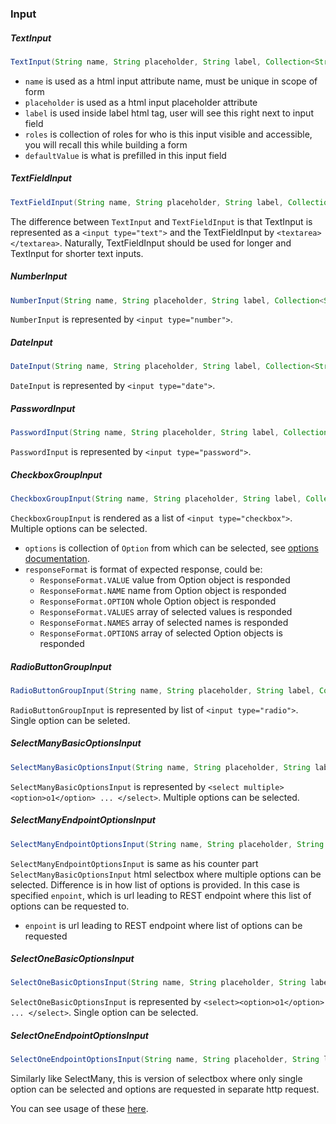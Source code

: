 ### Input
##### TextInput
```java
TextInput(String name, String placeholder, String label, Collection<String> roles, String defaultValue)
```

* `name` is used as a html input attribute name, must be unique in scope of form
* `placeholder` is used as a html input placeholder attribute
* `label` is used inside label html tag, user will see this right next to input field
* `roles` is collection of roles for who is this input visible and accessible, you will recall this while building a form
* `defaultValue` is what is prefilled in this input field

##### TextFieldInput
```java
TextFieldInput(String name, String placeholder, String label, Collection<String> roles, String defaultValue)
```
The difference between `TextInput` and `TextFieldInput` is that TextInput is represented as a `<input type="text">` and the TextFieldInput by `<textarea></textarea>`. Naturally, TextFieldInput should be used for longer and TextInput for shorter text inputs.

##### NumberInput
```java
NumberInput(String name, String placeholder, String label, Collection<String> roles, Integer defaultValue)
```
`NumberInput` is represented by `<input type="number">`.

##### DateInput
```java
DateInput(String name, String placeholder, String label, Collection<String> roles, Date defaultValue)
```
`DateInput` is represented by `<input type="date">`.

##### PasswordInput
```java
PasswordInput(String name, String placeholder, String label, Collection<String> roles)
```
`PasswordInput` is represented by `<input type="password">`.

##### CheckboxGroupInput
```java
CheckboxGroupInput(String name, String placeholder, String label, Collection<String> roles, Collection<Option> options, ResponseFormat responseFormat, Collection<Option> defaultValue)
```
`CheckboxGroupInput` is rendered as a list of `<input type="checkbox">`. Multiple options can be selected.

* `options` is collection of `Option` from which can be selected, see [options documentation](/options.md).
* `responseFormat` is format of expected response, could be:
  - `ResponseFormat.VALUE` value from Option object is responded
  - `ResponseFormat.NAME` name from Option object is responded
  - `ResponseFormat.OPTION` whole Option object is responded
  - `ResponseFormat.VALUES` array of selected values is responded
  - `ResponseFormat.NAMES` array of selected names is responded
  - `ResponseFormat.OPTIONS` array of selected Option objects is responded

##### RadioButtonGroupInput
```java
RadioButtonGroupInput(String name, String placeholder, String label, Collection<String> roles, Collection<Option> options, ResponseFormat responseFormat, Option defaultValue)
```
`RadioButtonGroupInput` is represented by list of `<input type="radio">`. Single option can be seleted.

##### SelectManyBasicOptionsInput
```java
SelectManyBasicOptionsInput(String name, String placeholder, String label, Collection<String> roles, Collection<Option> options, ResponseFormat responseFormat)
```
`SelectManyBasicOptionsInput` is represented by `<select multiple><option>o1</option> ... </select>`. Multiple options can be selected.

##### SelectManyEndpointOptionsInput
```java
SelectManyEndpointOptionsInput(String name, String placeholder, String label, Collection<String> roles, String endpoint, ResponseFormat responseFormat, Collection<Option> defaultValue)
```
`SelectManyEndpointOptionsInput` is same as his counter part `SelectManyBasicOptionsInput` html selectbox where multiple options can be selected. Difference is in how list of options is provided. In this case is specified `enpoint`, which is url leading to REST endpoint where this list of options can be requested to.
* `enpoint` is url leading to REST endpoint where list of options can be requested

##### SelectOneBasicOptionsInput
```java
SelectOneBasicOptionsInput(String name, String placeholder, String label, Collection<String> roles, Collection<Option> options, ResponseFormat responseFormat)
```
`SelectOneBasicOptionsInput` is represented by `<select><option>o1</option> ... </select>`. Single option can be selected.

##### SelectOneEndpointOptionsInput
```java
SelectOneEndpointOptionsInput(String name, String placeholder, String label,Collection<String> roles, String endpoint, Option defaultValue, ResponseFormat responseFormat)
```
Similarly like SelectMany, this is version of selectbox where only single option can be selected and options are requested in separate http request.

You can see usage of these [here](../demo/src/main/java/fel/cvut/af/br/service/StarupBean.java).
